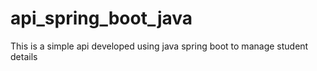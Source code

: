 # api_spring_boot_java
This is a simple api developed using java spring boot to manage student details
